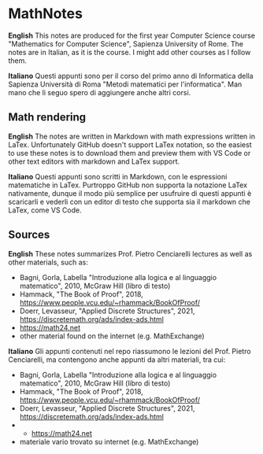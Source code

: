 # MathNotes

**English**
This notes are produced for the first year Computer Science course "Mathematics for Computer Science", Sapienza University of Rome. The notes are in Italian, as it is the course. I might add other courses as I follow them. 

**Italiano**
Questi appunti sono per il corso del primo anno di Informatica della Sapienza Università di Roma "Metodi matematici per l'informatica". Man mano che li seguo spero di aggiungere anche altri corsi.

## Math rendering
**English**
The notes are written in Markdown with math expressions written in LaTex. Unfortunately GitHub doesn't support LaTex notation, so the easiest to use these notes is to download them and preview them with VS Code or other text editors with markdown and LaTex support. 


**Italiano**
Questi appunti sono scritti in Markdown, con le espressioni matematiche in LaTex. Purtroppo GitHub non supporta la notazione LaTex nativamente, dunque il modo più semplice per usufruire di questi appunti è scaricarli e vederli con un editor di testo che supporta sia il markdown che LaTex, come VS Code.




## Sources
**English**
These notes summarizes Prof. Pietro Cenciarelli lectures as well as other materials, such as:
- Bagni, Gorla, Labella "Introduzione alla logica e al linguaggio matematico", 2010, McGraw Hill (libro di testo)
- Hammack, "The Book of Proof", 2018, https://www.people.vcu.edu/~rhammack/BookOfProof/
- Doerr, Levasseur, "Applied Discrete Structures", 2021, https://discretemath.org/ads/index-ads.html
- https://math24.net 
- other material found on the internet (e.g. MathExchange)

**Italiano**
Gli appunti contenuti nel repo riassumono le lezioni del Prof. Pietro Cenciarelli, ma contengono anche appunti da altri materiali, tra cui: 
- Bagni, Gorla, Labella "Introduzione alla logica e al linguaggio matematico", 2010, McGraw Hill (libro di testo)
- Hammack, "The Book of Proof", 2018, https://www.people.vcu.edu/~rhammack/BookOfProof/
- Doerr, Levasseur, "Applied Discrete Structures", 2021, https://discretemath.org/ads/index-ads.html
- - https://math24.net 
- materiale vario trovato su internet (e.g. MathExchange)

